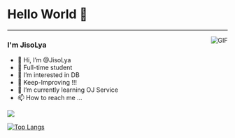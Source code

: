 # Hello World 👋

---
<img align="right" alt="GIF" src="https://raw.githubusercontent.com/haoruilee/haoruilee/master/pic/pusheencode.gif" />

### I'm JisoLya

- 👋 Hi, I’m @JisoLya
- 🔭 Full-time student
- 👀 I’m interested in DB
- 🙋 Keep-Improving !!!
- 🌱 I’m currently learning OJ Service
- 📫 How to reach me ...



<a href="https://github.com/JisoLya/github-readme-stats">
  <img align="center" src="https://github-readme-stats.vercel.app/api/pin/?username=JisoLya&repo=github-readme-stats" />
</a>
<!-- ![github stats](https://github-readme-stats.vercel.app/api?username=JisoLya) -->

[![Top Langs](https://github-readme-stats.vercel.app/api/top-langs/?username=JisoLya&layout=compat)](https://github.com/JisoLya/github-readme-stats)




<!---
JisoLya/JisoLya is a ✨ special ✨ repository because its `README.md` (this file) appears on your GitHub profile.
You can click the Preview link to take a look at your changes.
--->
